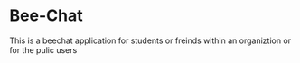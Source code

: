 # Bee-Chat
This is a beechat application for students or freinds within an organiztion or for the pulic users
